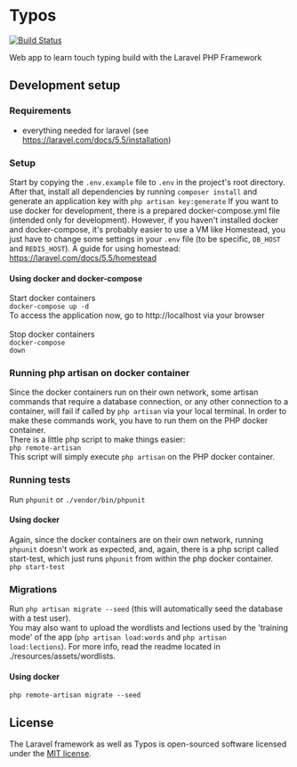 # Typos

[![Build Status](https://travis-ci.org/moritzschramm/typos.svg?branch=master)](https://travis-ci.org/moritzschramm/typos)

Web app to learn touch typing build with the Laravel PHP Framework


## Development setup
### Requirements
 - everything needed for laravel (see https://laravel.com/docs/5.5/installation)

### Setup

Start by copying the <code>.env.example</code> file to <code>.env</code> in the project's root directory.
After that, install all dependencies by running <code>composer install</code> and
generate an application key with <code>php artisan key:generate</code>
If you want to use docker for development, there is a prepared docker-compose.yml file (intended only for development).
However, if you haven't installed docker and docker-compose, it's probably easier to use
a VM like Homestead, you just have to change some settings in your <code>.env</code> file
(to be specific, <code>DB_HOST</code> and <code>REDIS_HOST</code>).
A guide for using homestead: https://laravel.com/docs/5.5/homestead


#### Using docker and docker-compose

Start docker containers
<br>
<code>docker-compose up -d</code>
<br>
To access the application now, go to http://localhost via your browser
<br>
<br>
Stop docker containers
<br>
<code>docker-compose down</code>

### Running php artisan on docker container
Since the docker containers run on their own network, 
some artisan commands that require a database connection, 
or any other connection to a container, 
will fail if called by <code>php artisan</code> via your local terminal. 
In order to make these commands work, you have to run them on the PHP docker container.<br>
There is a little php script to make things easier:<br>
<code>php remote-artisan</code>
<br>
This script will simply execute <code>php artisan</code> on the PHP docker container.<br>

### Running tests

Run <code>phpunit</code> or <code>./vendor/bin/phpunit</code>

#### Using docker
Again, since the docker containers are on their own network, running <code>phpunit</code> doesn't work as expected, and, again, there is a php script called start-test, which just runs <code>phpunit</code> from within the php docker container.<br>
<code>php start-test</code><br>


### Migrations
Run <code>php artisan migrate --seed</code> (this will automatically seed the database with a test user).
<br>
You may also want to upload the wordlists and lections used by the 'training mode' of the app
(<code>php artisan load:words</code> and <code>php artisan load:lections</code>). For more info, read the readme located in ./resources/assets/wordlists.

#### Using docker

<code>php remote-artisan migrate --seed</code>
<br>

## License

The Laravel framework as well as Typos is open-sourced software licensed under the [MIT license](http://opensource.org/licenses/MIT).

